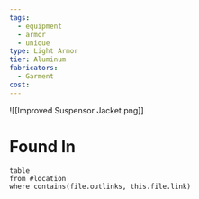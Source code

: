 ```yaml
---
tags:
  - equipment
  - armor
  - unique
type: Light Armor
tier: Aluminum
fabricators:
  - Garment
cost:
---
```

![[Improved Suspensor Jacket.png]]
# Found In
```dataview
table
from #location 
where contains(file.outlinks, this.file.link)
```
